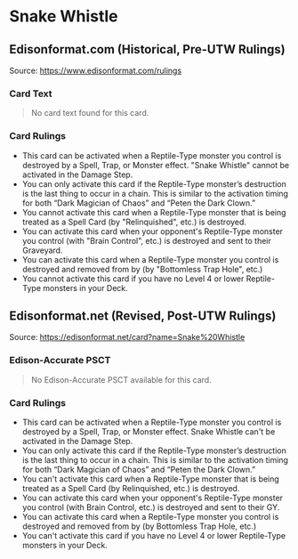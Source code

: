 # Snake Whistle

## Edisonformat.com (Historical, Pre-UTW Rulings)

Source: https://www.edisonformat.com/rulings

### Card Text

> No card text found for this card.

### Card Rulings

*   This card can be activated when a Reptile-Type monster you control is destroyed by a Spell, Trap, or Monster effect. "Snake Whistle" cannot be activated in the Damage Step.
*   You can only activate this card if the Reptile-Type monster’s destruction is the last thing to occur in a chain. This is similar to the activation timing for both “Dark Magician of Chaos” and “Peten the Dark Clown.”
*   You cannot activate this card when a Reptile-Type monster that is being treated as a Spell Card (by "Relinquished", etc.) is destroyed.
*   You can activate this card when your opponent's Reptile-Type monster you control (with "Brain Control", etc.) is destroyed and sent to their Graveyard.
*   You can activate this card when a Reptile-Type monster you control is destroyed and removed from by (by "Bottomless Trap Hole", etc.)
*   You cannot activate this card if you have no Level 4 or lower Reptile-Type monsters in your Deck.

## Edisonformat.net (Revised, Post-UTW Rulings)

Source: https://edisonformat.net/card?name=Snake%20Whistle

### Edison-Accurate PSCT

> No Edison-Accurate PSCT available for this card.

### Card Rulings

*   This card can be activated when a Reptile-Type monster you control is destroyed by a Spell, Trap, or Monster effect. Snake Whistle can't be activated in the Damage Step.
*   You can only activate this card if the Reptile-Type monster’s destruction is the last thing to occur in a chain. This is similar to the activation timing for both “Dark Magician of Chaos” and “Peten the Dark Clown.”
*   You can't activate this card when a Reptile-Type monster that is being treated as a Spell Card (by Relinquished, etc.) is destroyed.
*   You can activate this card when your opponent's Reptile-Type monster you control (with Brain Control, etc.) is destroyed and sent to their GY.
*   You can activate this card when a Reptile-Type monster you control is destroyed and removed from by (by Bottomless Trap Hole, etc.)
*   You can't activate this card if you have no Level 4 or lower Reptile-Type monsters in your Deck.
            